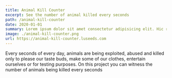 ```yaml
---
title: Animal Kill Counter
excerpt: See the number of animal killed every seconds
path: /animal-kill-counter
date: 2020-01-01
summary: Lorem ipsum dolor sit amet consectetur adipisicing elit. Hic rerum earum quos explicabo suscipit maxime iste qui nihil. Reiciendis asperiores minus necessitatibus
image: ./animal-kill-counter.png
url: https://animal-kill-counter.luseeds.com
---
```


Every seconds of every day, animals are being exploited, abused and killed only to please our taste buds, make some of our clothes, entertain ourselves or for testing purposes.
On this project you can witness the number of animals being killed every seconds
